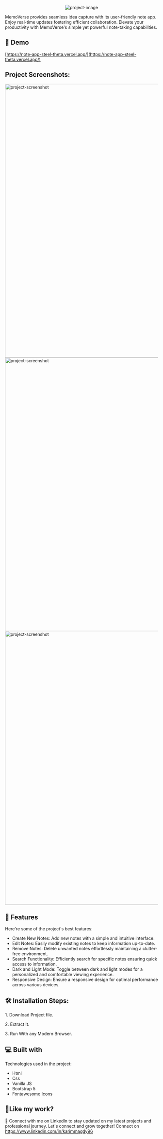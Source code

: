 <p align="center"><img src="https://i.imgur.com/yHaWmtm.png" alt="project-image"></p>

<p id="description">MemoVerse provides seamless idea capture with its user-friendly note app. Enjoy real-time updates fostering efficient collaboration. Elevate your productivity with MemoVerse's simple yet powerful note-taking capabilities.</p>

<h2>🚀 Demo</h2>

[https://note-app-steel-theta.vercel.app/](https://note-app-steel-theta.vercel.app/)

<h2>Project Screenshots:</h2>

<img src="https://i.imgur.com/bTIDjWd.png" alt="project-screenshot" width="1200" height="900/">

<img src="https://i.imgur.com/ToTJlqv.png" alt="project-screenshot" width="1200" height="900/">

<img src="https://i.imgur.com/hCi4ozZ.png" alt="project-screenshot" width="1200" height="900/">

  
  
<h2>🧐 Features</h2>

Here're some of the project's best features:

*   Create New Notes: Add new notes with a simple and intuitive interface.
*   Edit Notes: Easily modify existing notes to keep information up-to-date.
*   Remove Notes: Delete unwanted notes effortlessly maintaining a clutter-free environment.
*   Search Functionality: Efficiently search for specific notes ensuring quick access to information.
*   Dark and Light Mode: Toggle between dark and light modes for a personalized and comfortable viewing experience.
*   Responsive Design: Ensure a responsive design for optimal performance across various devices.

<h2>🛠️ Installation Steps:</h2>

<p>1. Download Project file.</p>

<p>2. Extract It.</p>

<p>3. Run With any Modern Browser.</p>

  
  
<h2>💻 Built with</h2>

Technologies used in the project:

*   Html
*   Css
*   Vanilla JS
*   Bootstrap 5
*   Fontawesome Icons

<h2>💖Like my work?</h2>

👋 Connect with me on LinkedIn to stay updated on my latest projects and professional journey. Let's connect and grow together!
  Connect on https://www.linkedin.com/in/karimmagdy96
